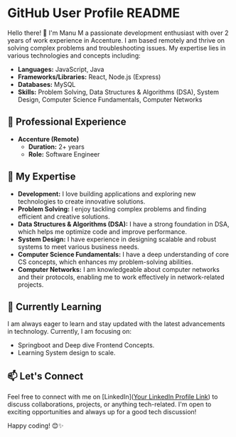 # GitHub User Profile README

Hello there! 👋 I'm Manu M a passionate development enthusiast with over 2 years of work experience in Accenture. I am based remotely and thrive on solving complex problems and troubleshooting issues. My expertise lies in various technologies and concepts including:

- **Languages:** JavaScript, Java
- **Frameworks/Libraries:** React, Node.js (Express)
- **Databases:** MySQL
- **Skills:** Problem Solving, Data Structures & Algorithms (DSA), System Design, Computer Science Fundamentals, Computer Networks

## 💼 Professional Experience

- **Accenture (Remote)**
  - **Duration:** 2+ years
  - **Role:** Software Engineer

## 🚀 My Expertise

- **Development:** I love building applications and exploring new technologies to create innovative solutions.
- **Problem Solving:** I enjoy tackling complex problems and finding efficient and creative solutions.
- **Data Structures & Algorithms (DSA):** I have a strong foundation in DSA, which helps me optimize code and improve performance.
- **System Design:** I have experience in designing scalable and robust systems to meet various business needs.
- **Computer Science Fundamentals:** I have a deep understanding of core CS concepts, which enhances my problem-solving abilities.
- **Computer Networks:** I am knowledgeable about computer networks and their protocols, enabling me to work effectively in network-related projects.

## 🌱 Currently Learning

I am always eager to learn and stay updated with the latest advancements in technology. Currently, I am focusing on:

- Springboot and Deep dive Frontend Concepts.
- Learning System design to scale.

## 📫 Let's Connect

Feel free to connect with me on [LinkedIn]([Your LinkedIn Profile Link](https://www.linkedin.com/in/profile-manu-m/)) to discuss collaborations, projects, or anything tech-related. I'm open to exciting opportunities and always up for a good tech discussion!

Happy coding! 😊✨
